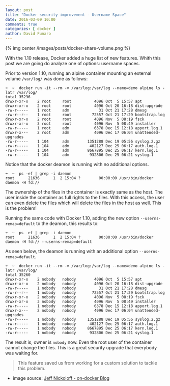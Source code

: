```yaml
---
layout: post
title: "Docker security improvement - Username Space"
date: 2016-03-09 10:00
comments: true
categories: [ docker ]
author: David Funaro
---
```


{% img center /images/posts/docker-share-volume.png %}

With the 1.10 release, Docker added a huge list of new features. Whith this post we are going do analyze one of options: username spaces.

Prior to version 1.10, running an alpine container mounting an external volume `/var/log/` was done as follows:

```
➜  ~  docker run -it --rm -v /var/log:/var/log --name=demo alpine ls -latr /var/log/
total 35236
drwxr-xr-x    2 root     root          4096 Oct  5 15:57 apt
drwxr-xr-x    2 root     root          4096 Oct 20 16:18 dist-upgrade
-rw-r-----    1 root     adm             31 Oct 21 17:28 dmesg
-rw-r--r--    1 root     root         72557 Oct 21 17:29 bootstrap.log
drwxr-xr-x    2 root     root          4096 Nov  5 08:19 fsck
drwxr-xr-x    3 root     root          4096 Nov  5 08:49 installer
-rw-r-----    1 root     adm           6378 Dec 15 12:18 apport.log.1
drwxr-x---    2 root     adm           4096 Dec 17 06:04 unattended-upgrades
-rw-r-----    1 104      adm        1351288 Dec 19 05:56 syslog.2.gz
-rw-r-----    1 104      adm         402127 Dec 25 06:17 auth.log.1
-rw-r-----    1 104      adm        8667895 Dec 25 06:17 kern.log.1
-rw-r-----    1 104      adm         932806 Dec 25 06:21 syslog.1
```

Notice that the docker deamon is running with no additional options.

```
➜  ~  ps -ef | grep -i daemon
root      21636      1  2 15:04 ?        00:00:00 /usr/bin/docker daemon -H fd://
```

The ownership of the files in the container is exactly same as the host. The user inside the container as full rights to the files. With this access, the user can even delete the files which will delete the files in the host as well. This is the problem!

Running the same code with Docker 1.10, adding the new option `--userns-remap=default` to the deamon, this results to:

```
➜  ~  ps -ef | grep -i daemon
root      21636      1  2 15:04 ?        00:00:00 /usr/bin/docker daemon -H fd:// --userns-remap=default
```

As seen below, the deamon is running with an additional option `--userns-remap=default`.

```
➜  ~  docker run -it --rm -v /var/log:/var/log --name=demo alpine ls -latr /var/log/
total 35260
drwxr-xr-x    2 nobody   nobody        4096 Oct  5 15:57 apt
drwxr-xr-x    2 nobody   nobody        4096 Oct 20 16:18 dist-upgrade
-rw-r-----    1 nobody   nobody          31 Oct 21 17:28 dmesg
-rw-r--r--    1 nobody   nobody       72557 Oct 21 17:29 bootstrap.log
drwxr-xr-x    2 nobody   nobody        4096 Nov  5 08:19 fsck
drwxr-xr-x    3 nobody   nobody        4096 Nov  5 08:49 installer
-rw-r-----    1 nobody   nobody        6378 Dec 15 12:18 apport.log.1
drwxr-x---    2 nobody   nobody        4096 Dec 17 06:04 unattended-upgrades
-rw-r-----    1 nobody   nobody     1351288 Dec 19 05:56 syslog.2.gz
-rw-r-----    1 nobody   nobody      402127 Dec 25 06:17 auth.log.1
-rw-r-----    1 nobody   nobody     8667895 Dec 25 06:17 kern.log.1
-rw-r-----    1 nobody   nobody      932806 Dec 25 06:21 syslog.1
```

The result is, owner is `nobody` now. Even the  root user of the container cannot change the files. This is a great security upgrade that everybody was waiting for.

>
> This feature saved us from working for a custom solution to tackle this problem.
>

* image source: [Jeff Nickoloff - on-docker Blog](https://medium.com/on-docker/what-s-montague-docker-user-problems-and-patterns-79750c504aa1#.pmer584z9)

